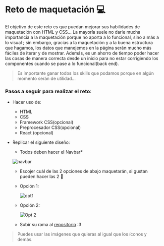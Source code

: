 # Reto de maquetación :computer:

El objetivo de este reto es que puedan mejorar sus habilidades de maquetación con HTML y CSS... La mayoría suele no darle mucha importancia a la maquetación porque no aporta a lo funcional, sino a más a lo visual ; sin embargo, gracias a la maquetación y a la buena estructura que hagamos, los datos que manejemos en la página serán mucho más fáciles de iterar y de mostrar. Además, es un ahorro de tiempo poder hacer las cosas de manera correcta desde un inicio para no estar corrigiendo los componentes cuando se pase a lo funcional(back end).

> Es importante ganar todos los skills que podamos porque en algún momento serán de utilidad...

### Pasos a seguir para realizar el reto:

* Hacer uso de:

  * HTML
  * CSS
  * Framework CSS(opcional)
  * Preprocesador CSS(opcional)
  * React (opcional) 

* Replicar el siguiente diseño:

  * Todos deben hacer el Navbar*

  ![navbar](https://i.ibb.co/D7VJKLy/p0.png)

  * Escojer cuál de las 2 opciones de abajo maquetarán, si gustan pueden hacer las 2 :frog:

  * Opción 1:

    ![opt1](https://i.ibb.co/d2HYhLs/p1-1.png)

  * Opción 2:

    ![Opt 2](https://i.ibb.co/txqbK6n/p2.png)

  * Subir su rama al [repositorio](https://github.com/gracenikole/RetoDeMaquetaci-n.git)  :3

> Puedes usar las imágenes que quieras al igual que los íconos y demás.
